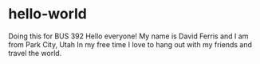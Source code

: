 # hello-world
Doing this for BUS 392
Hello everyone! My name is David Ferris and I am from Park City, Utah
In my free time I love to hang out with my friends and travel the world.
